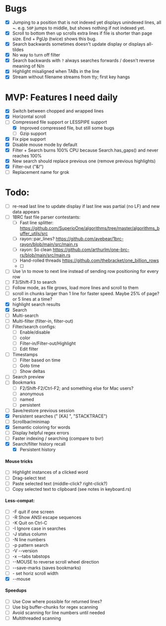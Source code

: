 # Bugs
- [x] Jumping to a position that is not indexed yet displays unindexed lines, all ~.  e.g. `50P` jumps to middle, but shows nothing if not indexed yet.
- [x] Scroll to bottom then up scrolls extra lines if file is shorter than page size.  End + PgUp (twice) shows this bug.
- [x] Search backwards sometimes doesn't update display or displays all-tildes
- [x] No way to turn off filter
- [x] Search backwards with `?` always searches forwards / doesn't reverse meaning of N/n
- [x] Highlight misaligned when TABs in the line
- [x] Stream without filename streams from tty; first key hangs

# MVP: Features I need daily
- [x] Switch between chopped and wrapped lines
- [x] Horizontal scroll
- [ ] Compressed file support or LESSPIPE support
  - [x] Improved compressed file, but still some bugs
  - [ ] Gzip support
- [x] Fix pipe support
- [x] Disable mouse mode by default
- [x] Filter + Search burns 100% CPU because Search.has_gaps() and never reaches 100%
- [x] New search should replace previous one (remove previous highlights)
- [x] Filter-out  ("&!")
- [ ] Replacement name for grok

# Todo:
- [ ] re-read last line to update display if last line was partial (no LF) and new data appears
- [ ] 1BRC fast file parser contestants:
  - [ ] Fast line splitter: https://github.com/SuperioOne/algorithms/tree/master/algorithms_buffer_utils/src
  - [ ] rayon::par_lines?  https://github.com/ayebear/1brc-rayon/blob/main/src/main.rs
  - [ ] rayon: So clean  https://github.com/arthurlm/one-brc-rs/blob/main/src/main.rs
  - [ ] Hand-rolled threads  https://github.com/thebracket/one_billion_rows
  - [ ]
- [ ] Use \n to move to next line instead of sending row positioning for every row
- [ ] F3/Shift-F3 to search
- [ ] Follow mode, as file grows, load more lines and scroll to them
- [ ] scroll in chunks larger than 1 line for faster speed.  Maybe 25% of page?  or 5 lines at a time?
- [x] highlight search results
- [x] Search
- [ ] Multi-search
- [ ] Multi-filter (filter-in, filter-out)
- [ ] Filter/search configs:
  - [ ] Enable/disable
  - [ ] color
  - [ ] Filter-in/Filter-out/Highlight
  - [ ] Edit filter
- [ ] Timestamps
  - [ ] Filter based on time
  - [ ] Goto time
  - [ ] Show deltas
- [ ] Search preview
- [ ] Bookmarks
  - [ ] F2/Shift-F2/Ctrl-F2;  and something else for Mac users?
  - [ ] anonymous
  - [ ] named
  - [ ] persistent
- [ ] Save/restore previous session
- [x] Persistent searches (" [KA] ", "STACKTRACE")
- [ ] Scrollbar/minimap
- [x] Semantic coloring for words
- [ ] Display helpful regex errors
- [ ] Faster indexing / searching (compare to bvr)
- [x] Search/filter history recall
  - [x] Persistent history
#### Mouse tricks
  - [ ] Highlight instances of a clicked word
  - [ ] Drag-select text
  - [ ] Paste selected text (middle-click? right-click?)
  - [ ] Copy selected text to clipboard (see notes in keyboard.rs)

#### Less-compat:
- [ ] -F quit if one screen
- [ ] -R Show ANSI escape sequences
- [ ] -K Quit on Ctrl-C
- [ ] -I Ignore case in searches
- [ ] -J status column
- [ ] -N line numbers
- [ ] -p pattern search
- [ ] -V --version
- [ ] -x --tabs tabstops
- [ ] --MOUSE to reverse scroll wheel direction
- [ ] --save-marks (saves bookmarks)
- [ ] -<number> set horiz scroll width
- [x] --mouse

#### Speedups
  - [ ] Use Cow<String> where possible for returned lines?
  - [ ] Use big buffer-chunks for regex scanning
  - [ ] Avoid scanning for line numbers until needed
  - [ ] Multithreaded scanning
